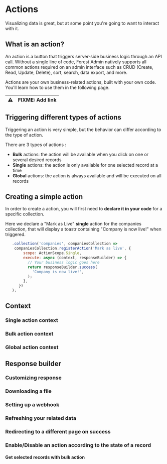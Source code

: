 # Actions

Visualizing data is great, but at some point you're going to want to interact with it.

## What is an action?

An action is a button that triggers server-side business logic through an API call. Without a single line of code, Forest Admin natively supports all common actions required on an admin interface such as CRUD (Create, Read, Update, Delete), sort, search, data export, and more.

Actions are your own business-related actions, built with your own code. You'll learn how to use them in the following page.

| :warning: | FIXME: Add link |
| --------- | :-------------- |

## Triggering different types of actions

Triggering an action is very simple, but the behavior can differ according to the type of action.

There are 3 types of actions :

- **Bulk** actions: the action will be available when you click on one or several desired records
- **Single** actions: the action is only available for one selected record at a time
- **Global** actions: the action is always available and will be executed on all records

## Creating a simple action

In order to create a action, you will first need to **declare it in your code** for a specific collection.

Here we declare a "Mark as Live" **single** action for the companies collection, that will display a toastr containing "Company is now live!" when triggered.

```javascript
   .collection('companies', companiesCollection =>
    companiesCollection.registerAction('Mark as live', {
        scope: ActionScope.Single,
        execute: async (context, responseBuilder) => {
          // Your business logic goes here
          return responseBuilder.success(
            'Company is now live!',
          );
        },
      })
   );
```

## Context

### Single action context

### Bulk action context

### Global action context

## Response builder

### Customizing response

### Downloading a file

### Setting up a webhook

### Refreshing your related data

### Redirecting to a different page on success

### Enable/Disable an action according to the state of a record

#### Get selected records with bulk action

